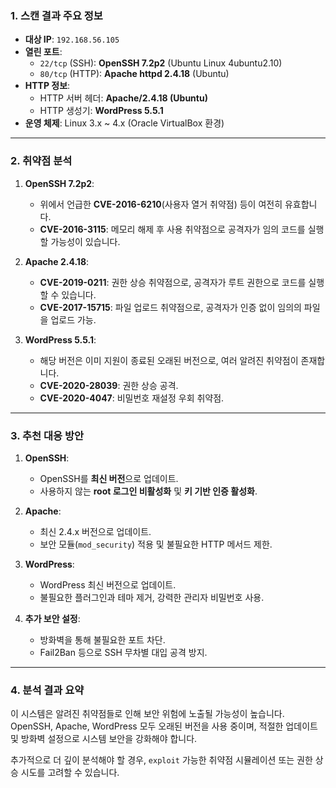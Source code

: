 ### **1. 스캔 결과 주요 정보**

- **대상 IP**: `192.168.56.105`
- **열린 포트**:
    - `22/tcp` (SSH): **OpenSSH 7.2p2** (Ubuntu Linux 4ubuntu2.10)
    - `80/tcp` (HTTP): **Apache httpd 2.4.18** (Ubuntu)
- **HTTP 정보**:
    - HTTP 서버 헤더: **Apache/2.4.18 (Ubuntu)**
    - HTTP 생성기: **WordPress 5.5.1**
- **운영 체제**: Linux 3.x ~ 4.x (Oracle VirtualBox 환경)

---

### **2. 취약점 분석**

1. **OpenSSH 7.2p2**:
    
    - 위에서 언급한 **CVE-2016-6210**(사용자 열거 취약점) 등이 여전히 유효합니다.
    - **CVE-2016-3115**: 메모리 해제 후 사용 취약점으로 공격자가 임의 코드를 실행할 가능성이 있습니다.
2. **Apache 2.4.18**:
    
    - **CVE-2019-0211**: 권한 상승 취약점으로, 공격자가 루트 권한으로 코드를 실행할 수 있습니다.
    - **CVE-2017-15715**: 파일 업로드 취약점으로, 공격자가 인증 없이 임의의 파일을 업로드 가능.
3. **WordPress 5.5.1**:
    
    - 해당 버전은 이미 지원이 종료된 오래된 버전으로, 여러 알려진 취약점이 존재합니다.
    - **CVE-2020-28039**: 권한 상승 공격.
    - **CVE-2020-4047**: 비밀번호 재설정 우회 취약점.

---

### **3. 추천 대응 방안**

1. **OpenSSH**:
    
    - OpenSSH를 **최신 버전**으로 업데이트.
    - 사용하지 않는 **root 로그인 비활성화** 및 **키 기반 인증 활성화**.
2. **Apache**:
    
    - 최신 2.4.x 버전으로 업데이트.
    - 보안 모듈(`mod_security`) 적용 및 불필요한 HTTP 메서드 제한.
3. **WordPress**:
    
    - WordPress 최신 버전으로 업데이트.
    - 불필요한 플러그인과 테마 제거, 강력한 관리자 비밀번호 사용.
4. **추가 보안 설정**:
    
    - 방화벽을 통해 불필요한 포트 차단.
    - Fail2Ban 등으로 SSH 무차별 대입 공격 방지.

---

### **4. 분석 결과 요약**

이 시스템은 알려진 취약점들로 인해 보안 위험에 노출될 가능성이 높습니다. OpenSSH, Apache, WordPress 모두 오래된 버전을 사용 중이며, 적절한 업데이트 및 방화벽 설정으로 시스템 보안을 강화해야 합니다.

추가적으로 더 깊이 분석해야 할 경우, `exploit` 가능한 취약점 시뮬레이션 또는 권한 상승 시도를 고려할 수 있습니다.